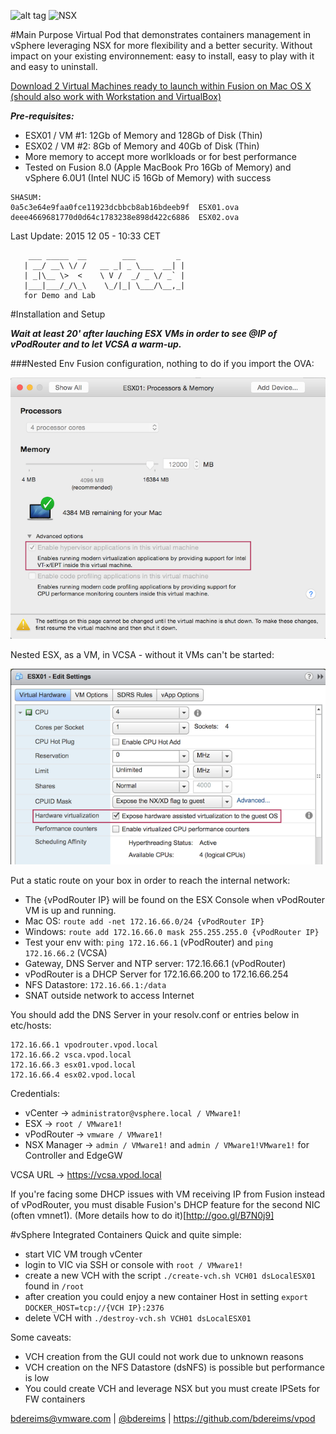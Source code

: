 ![alt tag](http://blogs.vmware.com/vmworld/files/2015/08/CNA_logo-300x203.png) ![NSX](http://vlenzker.net/wp-content/uploads/2015/10/NSX.png)

#Main Purpose
Virtual Pod that demonstrates containers management in vSphere leveraging NSX for more flexibility and a better security.
Without impact on your existing environnement: easy to install, easy to play with it and easy to uninstall.

[Download 2 Virtual Machines ready to launch within Fusion on Mac OS X (should also work with Workstation and VirtualBox)](https://blue-tale.mooo.com/owncloud/index.php/s/B6xnqb2lDqVoc5p)

***Pre-requisites:***
- ESX01 / VM #1: 12Gb of Memory and 128Gb of Disk (Thin)
- ESX02 / VM #2: 8Gb of Memory and 40Gb of Disk (Thin)
- More memory to accept more worlkloads or for best performance
- Tested on Fusion 8.0 (Apple MacBook Pro 16Gb of Memory) and vSphere 6.0U1 (Intel NUC i5 16Gb of Memory) with success

```
SHASUM:
0a5c3e64e9faa0fce11923dcbbcb8ab16bdeeb9f  ESX01.ova
deee4669681770d0d64c1783238e898d422c6886  ESX02.ova
```

Last Update: 2015 12 05 - 10:33 CET

```
    ___ _____  __        ___         _    
   | __/ __\ \/ /   __ _| _ \___  __| |   
   | _|\__ \>  <    \ V /  _/ _ \/ _` |   
   |___|___/_/\_\    \_/|_| \___/\__,_|   
   for Demo and Lab         
```                                         

#Installation and Setup

***Wait at least 20' after lauching ESX VMs in order to see @IP of vPodRouter and to let VCSA a warm-up.***
 
###Nested Env
Fusion configuration, nothing to do if you import the OVA:

![Fusion Configurqtion](https://github.com/bdereims/vpod/blob/master/nested/VT-x%20EPT%20Fusion.png)

Nested ESX, as a VM, in VCSA - without it VMs can't be started:

![ESX Configuration](https://github.com/bdereims/vpod/blob/master/nested/Expose%20Hardware%20Nested%20ESX.png)

Put a static route on your box in order to reach the internal network:
- The {vPodRouter IP} will be found on the ESX Console when vPodRouter VM is up and running.
- Mac OS: ```route add -net 172.16.66.0/24 {vPodRouter IP}```
- Windows: ```route add 172.16.66.0 mask 255.255.255.0 {vPodRouter IP}```
- Test your env with: ```ping 172.16.66.1``` (vPodRouter) and ```ping 172.16.66.2``` (VCSA)
- Gateway, DNS Server and NTP server: 172.16.66.1 (vPodRouter)
- vPodRouter is a DHCP Server for 172.16.66.200 to 172.16.66.254
- NFS Datastore: ```172.16.66.1:/data```
- SNAT outside network to access Internet
                
You should add the DNS Server in your resolv.conf or entries below in etc/hosts:
```
172.16.66.1 vpodrouter.vpod.local
172.16.66.2 vsca.vpod.local
172.16.66.3 esx01.vpod.local
172.16.66.4 esx02.vpod.local
```

Credentials:
- vCenter -> ```administrator@vsphere.local / VMware1!```
- ESX -> ```root / VMware1!```
- vPodRouter -> ```vmware / VMware1!```
- NSX Manager -> ```admin / VMware1!``` and ```admin / VMware1!VMware1!``` for Controller and EdgeGW

VCSA URL -> https://vcsa.vpod.local

If you're facing some DHCP issues with VM receiving IP from Fusion instead
of vPodRouter, you must disable Fusion's DHCP feature for the second NIC (often vmnet1).
(More details how to do it)[http://goo.gl/B7N0j9]

#vSphere Integrated Containers
Quick and quite simple:
- start VIC VM trough vCenter
- login to VIC via SSH or console with ```root / VMware1!```
- create a new VCH with the script ```./create-vch.sh VCH01 dsLocalESX01``` found in ```/root```
- after creation you could enjoy a new container Host in setting ```export DOCKER_HOST=tcp://{VCH IP}:2376```
- delete VCH with ```./destroy-vch.sh VCH01 dsLocalESX01```

Some caveats:
- VCH creation from the GUI could not work due to unknown reasons
- VCH creation on the NFS Datastore (dsNFS) is possible but performance is low
- You could create VCH and leverage NSX but you must create IPSets for FW containers


bdereims@vmware.com | [@bdereims](https://twitter.com/bdereims) | https://github.com/bdereims/vpod


